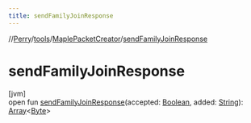 ```yaml
---
title: sendFamilyJoinResponse
---
```

//[Perry](../../../index.html)/[tools](../index.html)/[MaplePacketCreator](index.html)/[sendFamilyJoinResponse](send-family-join-response.html)



# sendFamilyJoinResponse



[jvm]\
open fun [sendFamilyJoinResponse](send-family-join-response.html)(accepted: [Boolean](https://kotlinlang.org/api/latest/jvm/stdlib/kotlin/-boolean/index.html), added: [String](https://docs.oracle.com/javase/8/docs/api/java/lang/String.html)): [Array](https://kotlinlang.org/api/latest/jvm/stdlib/kotlin/-array/index.html)<[Byte](https://kotlinlang.org/api/latest/jvm/stdlib/kotlin/-byte/index.html)>




